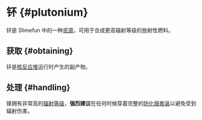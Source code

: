 # 钚 {#plutonium}

钚是 Slimefun 中的一种[资源](/Resources)，可用于合成更高辐射等级的放射性燃料。

## 获取 {#obtaining}

钚是[核反应堆](/Reactors)运行时产生的副产物。

## 处理 {#handling}

镎拥有非常高的[辐射等级](/Radiation)，**强烈建议**在任何时候穿着完整的[防化服套装](/Armor#hazmat-suit)以避免受到辐射伤害。
